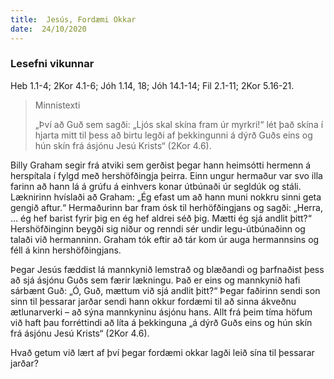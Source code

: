 ```yaml
---
title:  Jesús, Fordæmi Okkar
date:  24/10/2020
---
```


### Lesefni vikunnar
Heb 1.1-4; 2Kor 4.1-6; Jóh 1.14, 18; Jóh 14.1-14; Fil 2.1-11; 2Kor 5.16-21.

> <p>Minnistexti</p>
> „Því að Guð sem sagði: „Ljós skal skína fram úr myrkri!“ lét það skína í hjarta mitt til þess að birtu legði af þekkingunni á dýrð Guðs eins og hún skín frá ásjónu Jesú Krists“ (2Kor 4.6).

Billy Graham segir frá atviki sem gerðist þegar hann heimsótti hermenn á herspítala í fylgd með hershöfðingja þeirra. Einn ungur hermaður var svo illa farinn að hann lá á grúfu á einhvers konar útbúnaði úr segldúk og stáli. Læknirinn hvíslaði að Graham: „Ég efast um að hann muni nokkru sinni geta gengið aftur.“ Hermaðurinn bar fram ósk til herhöfðingjans og sagði: „Herra, … ég hef barist fyrir þig en ég hef aldrei séð þig. Mætti ég sjá andlit þitt?“ Hershöfðinginn beygði sig niður og renndi sér undir legu-útbúnaðinn og talaði við hermanninn. Graham tók eftir að tár kom úr auga hermannsins og féll á kinn hershöfðingjans.

Þegar Jesús fæddist lá mannkynið lemstrað og blæðandi og þarfnaðist þess að sjá ásjónu Guðs sem færir lækningu. Það er eins og mannkynið hafi sárbænt Guð: „Ó, Guð, mættum við sjá andlit þitt?“ Þegar faðirinn sendi son sinn til þessarar jarðar sendi hann okkur fordæmi til að sinna ákveðnu ætlunarverki – að sýna mannkyninu ásjónu hans. Allt frá þeim tíma höfum við haft þau forréttindi að líta á þekkinguna „á dýrð Guðs eins og hún skín frá ásjónu Jesú Krists“ (2Kor 4.6).

Hvað getum við lært af því þegar fordæmi okkar lagði leið sína til þessarar jarðar?